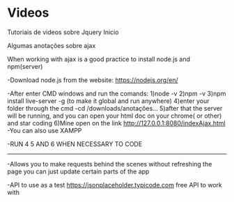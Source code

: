 # Videos
Tutoriais de videos sobre Jquery
Inicio

Algumas anotações sobre ajax

When working with ajax is a good practice to install node.js and npm(server)

-Download node.js from the website:
	https://nodejs.org/en/

-After enter CMD windows and run the comands:
	1)node -v
	2)npm -v
	3)npm install live-server -g 		(to make it global and run anywhere)
	4)enter your folder through the cmd
		-cd /downloads/anotações...
	5)after that the server will be running, and you can open your html doc on your chrome( or other) and star coding
	6)Mine open on the link http://127.0.0.1:8080/indexAjax.html
-You can also use XAMPP

-RUN 4 5 AND 6 WHEN NECESSARY TO CODE

-----------------------------------
-Allows you to make requests behind the scenes without refreshing the page
you can just update certain parts of the app

-API to use as a test
https://jsonplaceholder.typicode.com
free API to work with
